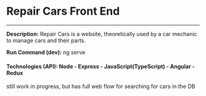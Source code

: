 # 							Repair Cars Front End

-------------------------------------

**Description:** Repair Cars is a website, theoretically used by a car mechanic to manage cars and their parts.

**Run Command (dev):** ng serve

#### Technologies  (API):	Node - Express - JavaScript(TypeScript) - Angular - Redux

still work in progress, but has full web flow for searching for cars in the DB